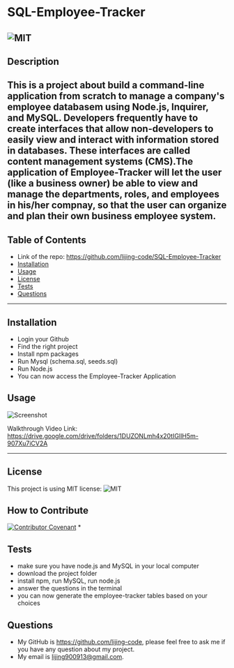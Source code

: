 # SQL-Employee-Tracker
![MIT](https://img.shields.io/static/v1?label=license&message=MIT&color=brightgreen&style=plastic&logo=appveyor)
  ---
  ## Description
  This is a project about build a command-line application from scratch to manage a company's employee databasem using Node.js, Inquirer, and MySQL. Developers frequently have to create interfaces that allow non-developers to easily view and interact with information stored in databases. These interfaces are called content management systems (CMS).The application of Employee-Tracker will let the user (like a business owner) be able to view and manage the departments, roles, and employees in his/her compnay, so that the user can organize and plan their own business employee system.
  ---
  ## Table of Contents 
  - Link of the repo: https://github.com/lijing-code/SQL-Employee-Tracker
  - [Installation](#installation)
  - [Usage](#usage)
  - [License](#license)
  - [Tests](#tests)
  - [Questions](#questions)
  ---
  ## Installation
  * Login your Github
  * Find the right project
  * Install npm packages
  * Run Mysql (schema.sql, seeds.sql)
  * Run Node.js
  * You can now access the Employee-Tracker Application

  ## Usage
  ![Screenshot](./src/ScreenShot.png)

  Walkthrough Video Link: https://drive.google.com/drive/folders/1DUZONLmh4x20tIGIlH5m-907Xu7iCV2A
  
  ---
  ## License
  This project is using MIT license:
  ![MIT](https://img.shields.io/static/v1?label=license&message=MIT&color=brightgreen&style=plastic&logo=appveyor)

  ## How to Contribute
  [![Contributor Covenant](https://img.shields.io/badge/Contributor%20Covenant-2.1-4baaaa.svg)](code_of_conduct.md)
  * 

  ## Tests
  * make sure you have node.js and MySQL in your local computer
  * download the project folder
  * install npm, run MySQL, run node.js
  * answer the questions in the terminal
  * you can now generate the employee-tracker tables based on your choices  

  ## Questions
  - My GitHub is https://github.com/lijing-code, please feel free to ask me if you have any question about my project.
  - My email is lijing900913@gmail.com.

